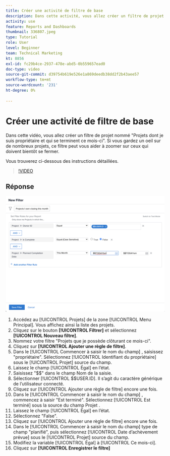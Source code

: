 ```yaml
---
title: Créer une activité de filtre de base
description: Dans cette activité, vous allez créer un filtre de projet nommé "Projets dont je suis propriétaire et qui se terminent ce mois-ci".
activity: use
feature: Reports and Dashboards
thumbnail: 336807.jpeg
type: Tutorial
role: User
level: Beginner
team: Technical Marketing
kt: 8856
exl-id: fc29b4ce-2937-478e-abd5-0b559657ead0
doc-type: video
source-git-commit: d39754b619e526e1a869deedb38dd2f2b43aee57
workflow-type: tm+mt
source-wordcount: '231'
ht-degree: 0%

---
```


# Créer une activité de filtre de base

Dans cette vidéo, vous allez créer un filtre de projet nommé &quot;Projets dont je suis propriétaire et qui se terminent ce mois-ci&quot;. Si vous gardez un oeil sur de nombreux projets, ce filtre peut vous aider à zoomer sur ceux qui doivent bientôt se fermer.

Vous trouverez ci-dessous des instructions détaillées.

>[!VIDEO](https://video.tv.adobe.com/v/336807/?quality=12)

## Réponse

![Image de l’écran pour créer un nouveau filtre](assets/basic-filter-activity-updated-6-15-21.png)

1. Accédez au [!UICONTROL Projets] de la zone [!UICONTROL Menu Principal]. Vous affichez ainsi la liste des projets.
1. Cliquez sur le bouton **[!UICONTROL Filtrer]** et sélectionnez **[!UICONTROL Nouveau filtre]**.
1. Nommez votre filtre &quot;Projets que je possède clôturant ce mois-ci&quot;.
1. Cliquez sur **[!UICONTROL Ajouter une règle de filtre]**.
1. Dans le [!UICONTROL Commencer à saisir le nom du champ] , saisissez &quot;propriétaire&quot;. Sélectionnez [!UICONTROL Identifiant du propriétaire] sous le [!UICONTROL Projet] source du champ.
1. Laissez le champ [!UICONTROL Égal] en l’état.
1. Saisissez &quot;$$&quot; dans le champ Nom de la saisie.
1. Sélectionner [!UICONTROL $$USER.ID]. Il s’agit du caractère générique de l’utilisateur connecté.
1. Cliquez sur [!UICONTROL Ajouter une règle de filtre] encore une fois.
1. Dans le [!UICONTROL Commencer à saisir le nom du champ] , commencez à saisir &quot;Est terminé&quot;. Sélectionnez [!UICONTROL Est terminé] sous la source du champ Projet .
1. Laissez le champ [!UICONTROL Égal] en l’état.
1. Sélectionnez &quot;False&quot;.
1. Cliquez sur [!UICONTROL Ajouter une règle de filtre] encore une fois.
1. Dans le [!UICONTROL Commencer à saisir le nom du champ] type de champ &quot;planifié&quot;, puis sélectionnez [!UICONTROL Date d’achèvement prévue] sous le [!UICONTROL Projet] source du champ.
1. Modifiez la variable [!UICONTROL Égal] à [!UICONTROL Ce mois-ci].
1. Cliquez sur **[!UICONTROL Enregistrer le filtre]**
